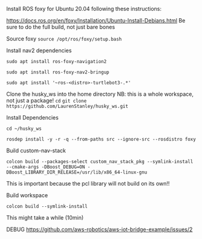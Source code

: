 Install ROS foxy for Ubuntu 20.04 following these instructions:

https://docs.ros.org/en/foxy/Installation/Ubuntu-Install-Debians.html
Be sure to do the full build, not just bare bones

Source foxy
`source /opt/ros/foxy/setup.bash`

Install nav2 dependencies

`sudo apt install ros-foxy-navigation2`

`sudo apt install ros-foxy-nav2-bringup`

`sudo apt install '~ros-<distro>-turtlebot3-.*'`

Clone the husky_ws into the home directory
NB: this is a whole workspace, not just a package!
`cd`
`git clone https://github.com/LaurenStanley/husky_ws.git`

Install Dependencies

`cd ~/husky_ws`

`rosdep install -y -r -q --from-paths src --ignore-src --rosdistro foxy`

Build custom-nav-stack

`colcon build --packages-select custom_nav_stack_pkg --symlink-install --cmake-args -DBoost_DEBUG=ON -DBoost_LIBRARY_DIR_RELEASE=/usr/lib/x86_64-linux-gnu`

This is important because the pcl library will not build on its own!!

Build workspace

`colcon build --symlink-install`

This might take a while (10min)

DEBUG
https://github.com/aws-robotics/aws-iot-bridge-example/issues/2

